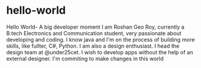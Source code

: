 # hello-world
Hello World- A big developer moment
I am Roshan Geo Roy, currently a B.tech Electronics and Communication student, very passionate about developing and coding.
I know java and I'm on the process of building more skills, like fullter, C#, Python.
I am also a design enthusiast. I head the design team at @under25cet. I wish to develop apps without the help of an external designer.
I'm commiting to make changes in this world

